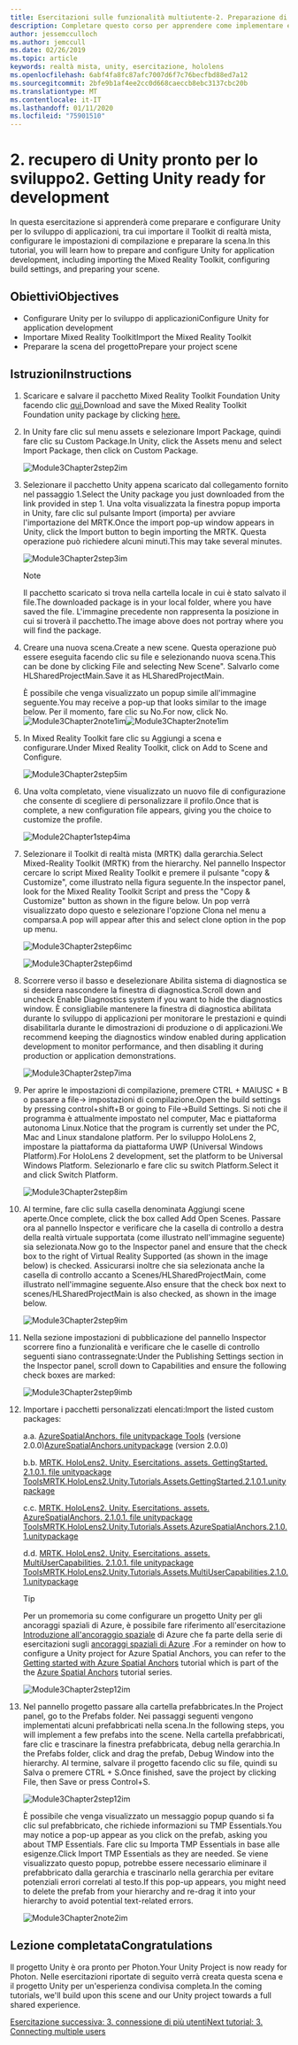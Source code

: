 ```yaml
---
title: Esercitazioni sulle funzionalità multiutente-2. Preparazione di Unity per lo sviluppo
description: Completare questo corso per apprendere come implementare esperienze condivise multiutente all'interno di un'applicazione HoloLens 2.
author: jessemcculloch
ms.author: jemccull
ms.date: 02/26/2019
ms.topic: article
keywords: realtà mista, unity, esercitazione, hololens
ms.openlocfilehash: 6abf4fa8fc87afc7007d6f7c76becfbd88ed7a12
ms.sourcegitcommit: 2bfe9b1af4ee2cc0d668caeccb8ebc3137cbc20b
ms.translationtype: MT
ms.contentlocale: it-IT
ms.lasthandoff: 01/11/2020
ms.locfileid: "75901510"
---
```

# <a name="2-getting-unity-ready-for-development"></a><span data-ttu-id="1a084-105">2. recupero di Unity pronto per lo sviluppo</span><span class="sxs-lookup"><span data-stu-id="1a084-105">2. Getting Unity ready for development</span></span>

<span data-ttu-id="1a084-106">In questa esercitazione si apprenderà come preparare e configurare Unity per lo sviluppo di applicazioni, tra cui importare il Toolkit di realtà mista, configurare le impostazioni di compilazione e preparare la scena.</span><span class="sxs-lookup"><span data-stu-id="1a084-106">In this tutorial, you will learn how to prepare and configure Unity for application development, including importing the Mixed Reality Toolkit, configuring build settings, and preparing your scene.</span></span>

## <a name="objectives"></a><span data-ttu-id="1a084-107">Obiettivi</span><span class="sxs-lookup"><span data-stu-id="1a084-107">Objectives</span></span>

* <span data-ttu-id="1a084-108">Configurare Unity per lo sviluppo di applicazioni</span><span class="sxs-lookup"><span data-stu-id="1a084-108">Configure Unity for application development</span></span>
* <span data-ttu-id="1a084-109">Importare Mixed Reality Toolkit</span><span class="sxs-lookup"><span data-stu-id="1a084-109">Import the Mixed Reality Toolkit</span></span>
* <span data-ttu-id="1a084-110">Preparare la scena del progetto</span><span class="sxs-lookup"><span data-stu-id="1a084-110">Prepare your project scene</span></span>

## <a name="instructions"></a><span data-ttu-id="1a084-111">Istruzioni</span><span class="sxs-lookup"><span data-stu-id="1a084-111">Instructions</span></span>

1. <span data-ttu-id="1a084-112">Scaricare e salvare il pacchetto Mixed Reality Toolkit Foundation Unity facendo clic [qui.](https://github.com/microsoft/MixedRealityToolkit-Unity/releases/download/v2.1.0/Microsoft.MixedReality.Toolkit.Unity.Foundation.2.1.0.unitypackage)</span><span class="sxs-lookup"><span data-stu-id="1a084-112">Download and save the Mixed Reality Toolkit Foundation unity package by clicking [here.](https://github.com/microsoft/MixedRealityToolkit-Unity/releases/download/v2.1.0/Microsoft.MixedReality.Toolkit.Unity.Foundation.2.1.0.unitypackage)</span></span>

2. <span data-ttu-id="1a084-113">In Unity fare clic sul menu assets e selezionare Import Package, quindi fare clic su Custom Package.</span><span class="sxs-lookup"><span data-stu-id="1a084-113">In Unity, click the Assets menu and select Import Package, then click on Custom Package.</span></span>

    ![Module3Chapter2step2im](images/module3chapter2step2im.PNG)

3. <span data-ttu-id="1a084-115">Selezionare il pacchetto Unity appena scaricato dal collegamento fornito nel passaggio 1.</span><span class="sxs-lookup"><span data-stu-id="1a084-115">Select the Unity package you just downloaded from the link provided in step 1.</span></span> <span data-ttu-id="1a084-116">Una volta visualizzata la finestra popup importa in Unity, fare clic sul pulsante Import (importa) per avviare l'importazione del MRTK.</span><span class="sxs-lookup"><span data-stu-id="1a084-116">Once the import pop-up window appears in Unity, click the Import button to begin importing the MRTK.</span></span> <span data-ttu-id="1a084-117">Questa operazione può richiedere alcuni minuti.</span><span class="sxs-lookup"><span data-stu-id="1a084-117">This may take several minutes.</span></span>

    ![Module3Chapter2step3im](images/module3chapter2step3im.PNG)

    >[!NOTE]
    ><span data-ttu-id="1a084-119">Il pacchetto scaricato si trova nella cartella locale in cui è stato salvato il file.</span><span class="sxs-lookup"><span data-stu-id="1a084-119">The downloaded package is in your local folder, where you have saved the file.</span></span> <span data-ttu-id="1a084-120">L'immagine precedente non rappresenta la posizione in cui si troverà il pacchetto.</span><span class="sxs-lookup"><span data-stu-id="1a084-120">The image above does not portray where you will find the package.</span></span>

4. <span data-ttu-id="1a084-121">Creare una nuova scena.</span><span class="sxs-lookup"><span data-stu-id="1a084-121">Create a new scene.</span></span> <span data-ttu-id="1a084-122">Questa operazione può essere eseguita facendo clic su file e selezionando nuova scena.</span><span class="sxs-lookup"><span data-stu-id="1a084-122">This can be done by clicking File and selecting New Scene".</span></span> <span data-ttu-id="1a084-123">Salvarlo come HLSharedProjectMain.</span><span class="sxs-lookup"><span data-stu-id="1a084-123">Save it as HLSharedProjectMain.</span></span>

    <span data-ttu-id="1a084-124">È possibile che venga visualizzato un popup simile all'immagine seguente.</span><span class="sxs-lookup"><span data-stu-id="1a084-124">You may receive a pop-up that looks similar to the image below.</span></span> <span data-ttu-id="1a084-125">Per il momento, fare clic su No.</span><span class="sxs-lookup"><span data-stu-id="1a084-125">For now, click No.</span></span>
    <span data-ttu-id="1a084-126">![Module3Chapter2note1im](images/module3chapter2note1im.PNG)</span><span class="sxs-lookup"><span data-stu-id="1a084-126">![Module3Chapter2note1im](images/module3chapter2note1im.PNG)</span></span>

5. <span data-ttu-id="1a084-127">In Mixed Reality Toolkit fare clic su Aggiungi a scena e configurare.</span><span class="sxs-lookup"><span data-stu-id="1a084-127">Under Mixed Reality Toolkit, click on Add to Scene and Configure.</span></span>

    ![Module3Chapter2step5im](images/module3chapter2step5im.PNG)

6. <span data-ttu-id="1a084-129">Una volta completato, viene visualizzato un nuovo file di configurazione che consente di scegliere di personalizzare il profilo.</span><span class="sxs-lookup"><span data-stu-id="1a084-129">Once that is complete, a new configuration file appears, giving you the choice to customize the profile.</span></span>

    ![Module2Chapter1step4ima](images/Module2Chapter1step4ima.PNG)

7. <span data-ttu-id="1a084-131">Selezionare il Toolkit di realtà mista (MRTK) dalla gerarchia.</span><span class="sxs-lookup"><span data-stu-id="1a084-131">Select Mixed-Reality Toolkit (MRTK) from the  hierarchy.</span></span> <span data-ttu-id="1a084-132">Nel pannello Inspector cercare lo script Mixed Reality Toolkit e premere il pulsante "copy & Customize", come illustrato nella figura seguente.</span><span class="sxs-lookup"><span data-stu-id="1a084-132">In the inspector panel, look for the Mixed Reality Toolkit Script and press the "Copy & Customize" button  as shown in the figure below.</span></span>  <span data-ttu-id="1a084-133">Un pop verrà visualizzato dopo questo e selezionare l'opzione Clona nel menu a comparsa.</span><span class="sxs-lookup"><span data-stu-id="1a084-133">A pop will appear after this and select clone option in the pop up menu.</span></span>

    ![Module3Chapter2step6imc](images/module3chapter2step6imc.PNG)

    ![Module3Chapter2step6imd](images/module3chapter2step6imd.PNG)

8. <span data-ttu-id="1a084-136">Scorrere verso il basso e deselezionare Abilita sistema di diagnostica se si desidera nascondere la finestra di diagnostica.</span><span class="sxs-lookup"><span data-stu-id="1a084-136">Scroll down and uncheck Enable Diagnostics system if you want to hide the diagnostics window.</span></span> <span data-ttu-id="1a084-137">È consigliabile mantenere la finestra di diagnostica abilitata durante lo sviluppo di applicazioni per monitorare le prestazioni e quindi disabilitarla durante le dimostrazioni di produzione o di applicazioni.</span><span class="sxs-lookup"><span data-stu-id="1a084-137">We recommend keeping the diagnostics window enabled during application development to monitor performance, and then disabling it during production or application demonstrations.</span></span> 

    ![Module3Chapter2step7ima](images/module3chapter2step7ima.PNG)

9. <span data-ttu-id="1a084-139">Per aprire le impostazioni di compilazione, premere CTRL + MAIUSC + B o passare a file-> impostazioni di compilazione.</span><span class="sxs-lookup"><span data-stu-id="1a084-139">Open the build settings by pressing control+shift+B or going to File->Build Settings.</span></span> <span data-ttu-id="1a084-140">Si noti che il programma è attualmente impostato nel computer, Mac e piattaforma autonoma Linux.</span><span class="sxs-lookup"><span data-stu-id="1a084-140">Notice that the program is currently set under the PC, Mac and Linux standalone platform.</span></span> <span data-ttu-id="1a084-141">Per lo sviluppo HoloLens 2, impostare la piattaforma da piattaforma UWP (Universal Windows Platform).</span><span class="sxs-lookup"><span data-stu-id="1a084-141">For HoloLens 2 development, set the platform to be Universal Windows Platform.</span></span> <span data-ttu-id="1a084-142">Selezionarlo e fare clic su switch Platform.</span><span class="sxs-lookup"><span data-stu-id="1a084-142">Select it and click Switch Platform.</span></span>

    ![Module3Chapter2step8im](images/module3chapter2step8im.PNG)

10. <span data-ttu-id="1a084-144">Al termine, fare clic sulla casella denominata Aggiungi scene aperte.</span><span class="sxs-lookup"><span data-stu-id="1a084-144">Once complete, click the box called Add Open Scenes.</span></span> <span data-ttu-id="1a084-145">Passare ora al pannello Inspector e verificare che la casella di controllo a destra della realtà virtuale supportata (come illustrato nell'immagine seguente) sia selezionata.</span><span class="sxs-lookup"><span data-stu-id="1a084-145">Now go to the Inspector panel and ensure that the check box to the right of Virtual Reality Supported (as shown in the image below) is checked.</span></span> <span data-ttu-id="1a084-146">Assicurarsi inoltre che sia selezionata anche la casella di controllo accanto a Scenes/HLSharedProjectMain, come illustrato nell'immagine seguente.</span><span class="sxs-lookup"><span data-stu-id="1a084-146">Also ensure that the check box next to scenes/HLSharedProjectMain is also checked, as shown in the image below.</span></span>

    ![Module3Chapter2step9im](images/module3chapter2step9im.PNG)

11. <span data-ttu-id="1a084-148">Nella sezione impostazioni di pubblicazione del pannello Inspector scorrere fino a funzionalità e verificare che le caselle di controllo seguenti siano contrassegnate:</span><span class="sxs-lookup"><span data-stu-id="1a084-148">Under the Publishing Settings section in the Inspector panel, scroll down to Capabilities and ensure the following check boxes are marked:</span></span>

    ![Module3Chapter2step9imb](images/module3chapter2step9imb.PNG)

12. <span data-ttu-id="1a084-150">Importare i pacchetti personalizzati elencati:</span><span class="sxs-lookup"><span data-stu-id="1a084-150">Import the listed custom packages:</span></span>

    <span data-ttu-id="1a084-151">a.</span><span class="sxs-lookup"><span data-stu-id="1a084-151">a.</span></span> <span data-ttu-id="1a084-152">[AzureSpatialAnchors. file unitypackage Tools](https://github.com/Azure/azure-spatial-anchors-samples/releases/download/v2.0.0/AzureSpatialAnchors.unitypackage) (versione 2.0.0)</span><span class="sxs-lookup"><span data-stu-id="1a084-152">[AzureSpatialAnchors.unitypackage](https://github.com/Azure/azure-spatial-anchors-samples/releases/download/v2.0.0/AzureSpatialAnchors.unitypackage) (version 2.0.0)</span></span>

    <span data-ttu-id="1a084-153">b.</span><span class="sxs-lookup"><span data-stu-id="1a084-153">b.</span></span> [<span data-ttu-id="1a084-154">MRTK. HoloLens2. Unity. Esercitations. assets. GettingStarted. 2.1.0.1. file unitypackage Tools</span><span class="sxs-lookup"><span data-stu-id="1a084-154">MRTK.HoloLens2.Unity.Tutorials.Assets.GettingStarted.2.1.0.1.unitypackage</span></span>](https://github.com/microsoft/MixedRealityLearning/releases/download/getting-started-v2.1.0.1/MRTK.HoloLens2.Unity.Tutorials.Assets.GettingStarted.2.1.0.1.unitypackage)

    <span data-ttu-id="1a084-155">c.</span><span class="sxs-lookup"><span data-stu-id="1a084-155">c.</span></span> [<span data-ttu-id="1a084-156">MRTK. HoloLens2. Unity. Esercitations. assets. AzureSpatialAnchors. 2.1.0.1. file unitypackage Tools</span><span class="sxs-lookup"><span data-stu-id="1a084-156">MRTK.HoloLens2.Unity.Tutorials.Assets.AzureSpatialAnchors.2.1.0.1.unitypackage</span></span>](https://github.com/microsoft/MixedRealityLearning/releases/download/azure-spatial-anchors-v2.1.0.1/MRTK.HoloLens2.Unity.Tutorials.Assets.AzureSpatialAnchors.2.1.0.1.unitypackage)

    <span data-ttu-id="1a084-157">d.</span><span class="sxs-lookup"><span data-stu-id="1a084-157">d.</span></span> [<span data-ttu-id="1a084-158">MRTK. HoloLens2. Unity. Esercitations. assets. MultiUserCapabilities. 2.1.0.1. file unitypackage Tools</span><span class="sxs-lookup"><span data-stu-id="1a084-158">MRTK.HoloLens2.Unity.Tutorials.Assets.MultiUserCapabilities.2.1.0.1.unitypackage</span></span>](https://github.com/microsoft/MixedRealityLearning/releases/download/multi-user-capabilities-v2.1.0.1/MRTK.HoloLens2.Unity.Tutorials.Assets.MultiUserCapabilities.2.1.0.1.unitypackage)

    >[!TIP]
    ><span data-ttu-id="1a084-159">Per un promemoria su come configurare un progetto Unity per gli ancoraggi spaziali di Azure, è possibile fare riferimento all'esercitazione [Introduzione all'ancoraggio spaziale](https://docs.microsoft.com/windows/mixed-reality/mrlearning-asa-ch1) di Azure che fa parte della serie di esercitazioni sugli [ancoraggi spaziali di Azure](https://docs.microsoft.com/windows/mixed-reality/mrlearning-asa-ch1) .</span><span class="sxs-lookup"><span data-stu-id="1a084-159">For a reminder on how to configure a Unity project for Azure Spatial Anchors, you can refer to the [Getting started with Azure Spatial Anchors](https://docs.microsoft.com/windows/mixed-reality/mrlearning-asa-ch1) tutorial which is part of the the [Azure Spatial Anchors](https://docs.microsoft.com/windows/mixed-reality/mrlearning-asa-ch1) tutorial series.</span></span>

    ![Module3Chapter2step12im](images/module3chapter2step11im.PNG)

13. <span data-ttu-id="1a084-161">Nel pannello progetto passare alla cartella prefabbricates.</span><span class="sxs-lookup"><span data-stu-id="1a084-161">In the Project panel, go to the Prefabs folder.</span></span> <span data-ttu-id="1a084-162">Nei passaggi seguenti vengono implementati alcuni prefabbricati nella scena.</span><span class="sxs-lookup"><span data-stu-id="1a084-162">In the following steps, you will implement a few prefabs into the scene.</span></span> <span data-ttu-id="1a084-163">Nella cartella prefabbricati, fare clic e trascinare la finestra prefabbricata, debug nella gerarchia.</span><span class="sxs-lookup"><span data-stu-id="1a084-163">In the Prefabs folder, click and drag the prefab, Debug Window into the hierarchy.</span></span> <span data-ttu-id="1a084-164">Al termine, salvare il progetto facendo clic su file, quindi su Salva o premere CTRL + S.</span><span class="sxs-lookup"><span data-stu-id="1a084-164">Once finished, save the project by clicking File, then Save or press Control+S.</span></span>

    ![Module3Chapter2step12im](images/module3chapter2step12im.PNG)

    <span data-ttu-id="1a084-166">È possibile che venga visualizzato un messaggio popup quando si fa clic sul prefabbricato, che richiede informazioni su TMP Essentials.</span><span class="sxs-lookup"><span data-stu-id="1a084-166">You may notice a pop-up appear as you click on the prefab, asking you about TMP Essentials.</span></span> <span data-ttu-id="1a084-167">Fare clic su Importa TMP Essentials in base alle esigenze.</span><span class="sxs-lookup"><span data-stu-id="1a084-167">Click Import TMP Essentials as they are needed.</span></span> <span data-ttu-id="1a084-168">Se viene visualizzato questo popup, potrebbe essere necessario eliminare il prefabbricato dalla gerarchia e trascinarlo nella gerarchia per evitare potenziali errori correlati al testo.</span><span class="sxs-lookup"><span data-stu-id="1a084-168">If this pop-up appears, you might need to delete the prefab from your hierarchy and re-drag it into your hierarchy to avoid potential text-related errors.</span></span>

    ![Module3Chapter2note2im](images/module3chapter2note2im.PNG)

## <a name="congratulations"></a><span data-ttu-id="1a084-170">Lezione completata</span><span class="sxs-lookup"><span data-stu-id="1a084-170">Congratulations</span></span>

<span data-ttu-id="1a084-171">Il progetto Unity è ora pronto per Photon.</span><span class="sxs-lookup"><span data-stu-id="1a084-171">Your Unity Project is now ready for Photon.</span></span> <span data-ttu-id="1a084-172">Nelle esercitazioni riportate di seguito verrà creata questa scena e il progetto Unity per un'esperienza condivisa completa.</span><span class="sxs-lookup"><span data-stu-id="1a084-172">In the coming tutorials, we'll build upon this scene and our Unity project towards a full shared experience.</span></span>

<span data-ttu-id="1a084-173">[Esercitazione successiva: 3. connessione di più utenti](mrlearning-sharing(photon)-ch3.md)</span><span class="sxs-lookup"><span data-stu-id="1a084-173">[Next tutorial: 3. Connecting multiple users](mrlearning-sharing(photon)-ch3.md)</span></span>

